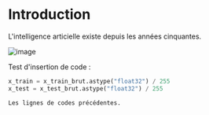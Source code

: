 # Introduction

L'intelligence articielle existe depuis les années cinquantes.

![image](Images/Roman_baths_2014_70.jpg)

Test d'insertion de code :

```python
x_train = x_train_brut.astype("float32") / 255
x_test = x_test_brut.astype("float32") / 255

Les lignes de codes précédentes.
